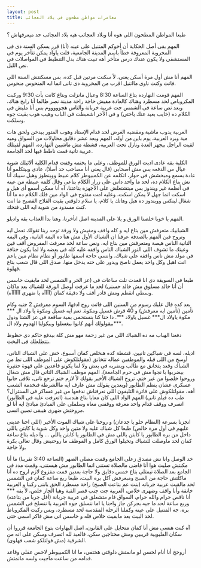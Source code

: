 ```yaml
---
layout: post
title: مغامرات مواطن مطحون فى بلاد العجائب
---
```

طبعا المواطن المطحون اللى هوه أنا وبلاد العجائب هيه بلاد العجائب حد ميعرفهاش ؟

المهم بقى أصل الحكاية أن أخوكم المتنيل على عينه (أنا) قرر يسكن السنة دى فى المخروبة المعروفة خطأ باسم المدينة الجامعية، قلت ياواد يمكن تتأخر يوم فى المستشفى ولا يكون عندك درس متأخر أهه تبيت هناك بدل التنطيط فى المواصلات فى نص الليل.

المهم أنا مش أول مرة أسكن يعنى، لأ سكنت مرتين قبل كده، بس مسكنتش السنة اللى فاتت وكنت ناوى مااتنيل اقرب من المخروبة دى تانى انما ايه المنحوس منحوس.

المهم قومت النهارده بتاع الساعة 8:30 وعبال مانزلت وبتاع كانت بأت 9:30 وركبت المكروباص لحد مسطرد وهناك كالعادة مفيش حاجة راحة مدينة نصر طالما أنا رايح هناك، وبعد نص ساعة فى الشمس جت عربية خربانة والناس هجوووووم بس أنا مليش فى الكلام ده (خايب بعيد عنك ياختى) و فى الآخر اشعبطت فى الباب وهيب هوب بقيت جوه وسلكت.

العربية يدوب ماشية ومقضيه الغرض لحد قدام الإستاد وهوب المتور بيدخن ولحق هات مية وبرد العربية، يوم باين من أوله، المهم وبعد عشر دقايق محاولات من السواق وميه لقيت الراجل بيجهز العدة ونازل تحت العربية، قشطة مش ماشيين النهارده، المهم لقيتلك عربية تانية قمت ناطط فيها لحد الجامعة.

الكلية بقه عادى اديت الورق للموظف، وعلى ما يختمه وقفت قدام الكلية ألائيلك شوية عيال من الدفعه بس مش اصحابى (قال يعنى أنا مصاحب حد أصلا)، عادى وبيتكلمو أنا عادة بسمع ومبخشش فى حوار، اتكلمه عن الكمبيوطر كلام عبيط ووينطوز وهبل سيبك أنا نش بتاع الكلام ده، لحد ما واحد داس على زرار الكلام بتاعى وقال كلمة عبيطة من عينة فى أنظمة غير ويندوز بس مبتشتغلش على الأجهزة بتاعتنا، آه أنا ممكن أسمع أى هبل و اسكت انما جهل لا يمكن اسكت، وعليه امت مفتوح فى الواد مين قلك الكلام ده ما أنا شغال لينكس وويندوز ده هبل وهاتك يا كلام، يا سلام دلوقتى بقيت الفلاح الفصيح ما انت كنت مسدود من شوية ايه اللى فتحك.

المهم يا خويا خلصنا الورق و يلا على المدينة اصل اتأخرنا، وهنا بدأ العذاب بقه واديلو.

الشبابيك متعرفش مين بتاع ايه و كله واقف ومفيش ولا ورقة توحد ربنا تقولك تعمل ايه وتروح فين المهم بالصدفة عرفنا ان الشباك الأول مش هنا ده اليمة التانية، وفى اليمة التانية الناس هيصة ومتعرفش مين بتاع ايه، ونص ساعة لحد معرفت المفروض أقف فين وعينك ما تشوف اللى النور الشباك الناس واقفه عليه كله فى بعضه ولا لما يكون خناقة فى مولد مش ناس واقفه على شباك، وانسى حاجة اسمها طابور أو نظام نظام مين ياعم انت اهبل وكل واحد يعمل ناصح ويدور على حته يدخل منها، صدق اللى قال شعب بتاع فهلوة.

طبعا فى السويقة دى انا قعدت تلت ساعات فى (عز الحر و الشمس لحد مابقيت حاسس أن أنا خالد مسلوق مش خالد حسنى) لحد ما عرفت أوصل الورقة للشباك بعد ماكان وسطى انقطم ومش قادر أقف ولا دقيقة كمان (آآآآه يا ضهرى آآآآآآه).

بعد كده قال عليك رسوم من السنين اللى فاتت روح ادفها، السوم معرفش 2 جنيه وكام تأمين (تأمين ايه معرفش) و 40 قرش غسيل ومكوة. نعم ايه غسيل ومكوة يا ولاد ال \*\*\* مكوة ياولاد ال\*\*\* غسيل ياولاد \*\*\*. دا حنا كنا بنستحمى بمية ساقعة فى عز الشتا ودول بيقولولك أنهم كانوا بيغسلوا وبيكولنا الهدوم ولاد ال\*\*\*.

دفعنا الهباب مه ده الشباك اللى من غير زحمة مهو مش كلة بيدفع حاكم دى حظوظ بتتطلعلك فى البخت. 

اديله، لسه فى شباكين تانيين، قشطة كده هنخلص كمان أسبوع، خش على الشباك التانى، أوسخ من اللى قبله والموظفين عماله تتخانق (مقولتلكوش على الموظف اللى نط من الشباك وقعد يتخانق مع طالب ويضربه فى بعض ولا لما يكونو قاعدين على قهوة حنتيرة بيضربوا با نجوا مش فى حرم الجامعة)، المهم موظف الشباك التانى قال مش شغال وروحوا خلصوا من غير ختم، تروح الشباك الأخير يقولك لأ لازم ختم ترجع تانى، تلاقى جابوا عسكرى عشان ينظم الطابور (وبعدين يقولك مش عارف ايه ماالشرطة فىخدمة الشعب أهه، مقولتلكوش على فاترة التليفون اللى نعرفناش ندفعها من غير عساكر فى السنترال؟ طب ده فيلم تانى) المهم الواد اللى كان معايا بتاع هندسة (اتعرفت عليه فى الطابور) اتصرف ووقف قدام واحد معرفة ووقفنى معاه وسلملى على المبادئ مبادئ ايه أنا لو مروحتش ضهرى هيبقى نصين انسى.

انجزنا بسرعة (النظام حلو يا جدعان) و روحنا على شباك الموت الأخير (اللى احنا عدينى عليهم فى أول مرة خالص) طبعا كل شباك عليه ولا متين واحد وكل شوية يا كابتن ياللى داخل من بره الطابور يا كابتن ياللى مش فى الطابور يا كابتن ياللى ... وا ديله بتاع ساعة كمان لحد ماوصلت للشباك وتخيلوا الورق كامل و الموظف ما روحنيش وقال تعالى بكرة ولا حاجة.

خد الوصل وانا نش مصدق زعلى الجامع وقمت مصلى الضهر (الساعة 3:40 تقريبا) ما أنا مكنتش صليت هوا أنا فاضى مالصلاة تستنى انما الطابور مش هيستنى، وقمت مدد فى الجامع بعد الصلاة نيمتلى بتاع خمس دقايق ولا حاجة بعدين قمت مفزوع لازم اروح ده أنا ماكلتش حاجة من الصبح ومبعرفش آكل بره البيت، طبعا ربع ساعة كمان فى الشمس لحد مالقيت عربية جربانه (بنت عم بتاعت الصبح) راحة مسطرد الحق يابنى ركبنا و العربية خانقة وأنا واقف وضهرى خلاص، العربية جت جنب قصر القبة وهبا الجاز خلص، لأ بقه \*\*\* أنا ناقص حرام والله حرام، السواق قام متشعلق فى عربية جربانة (أقل جربا من بتاعته) وربع ساعة لحد ما جيه بجركن جاز واحنا يا اما ننسلق جوه العربية يا ننسلخ فى الشمس بره، جه المتنيل على عينه وكملنا الرحلة المقدسة لحد مسطرد، وبس ركبت المكروباظ لحد البيت بعد مابقيت خلاص فله و حاسس انى مش فاكر اسمي حتى.

آه كنت هنسى مش أنا كمان متحايل على القانون، اصل البهاوات بتوع الجامعة قرروا أن سكان القليوبية قريبين ومش محتاجين سكن، فالعبد لله اتصرف وسكن على انه من الشرقية (مش قولتلكو شعب فهلوى).

أروحخ أنا أنام لحسن لو مانمتش دلوقتى هختفى، ما انا الكمبيوطر لاحس عقلى وقاعد قدامه من ساعت ماجيت ولسه مانمتش.
